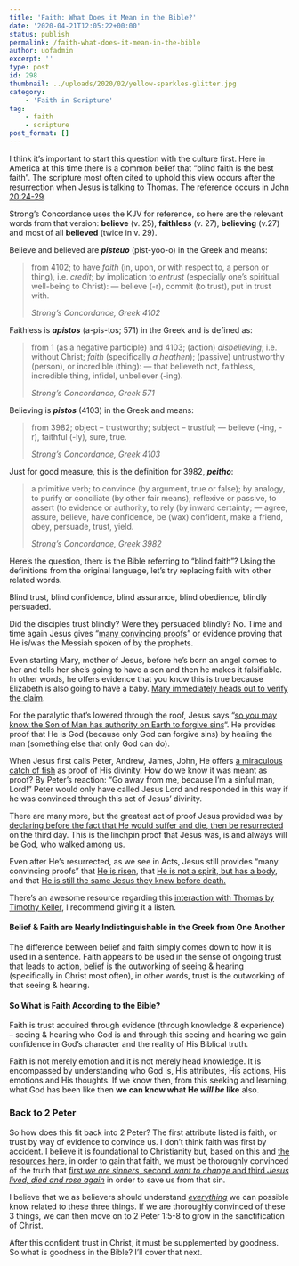 ```yaml
---
title: 'Faith: What Does it Mean in the Bible?'
date: '2020-04-21T12:05:22+00:00'
status: publish
permalink: /faith-what-does-it-mean-in-the-bible
author: uofadmin
excerpt: ''
type: post
id: 298
thumbnail: ../uploads/2020/02/yellow-sparkles-glitter.jpg
category:
    - 'Faith in Scripture'
tag:
    - faith
    - scripture
post_format: []
---
```

I think it’s important to start this question with the culture first. Here in America at this time there is a common belief that “blind faith is the best faith”. The scripture most often cited to uphold this view occurs after the resurrection when Jesus is talking to Thomas. The reference occurs in [John 20:24-29](https://www.biblegateway.com/passage/?search=John+20%3A24-29&version=HCSB).

Strong’s Concordance uses the KJV for reference, so here are the relevant words from that version: **believe** (v. 25), **faithless** (v. 27), **believing** (v.27) and most of all **believed** (twice in v. 29).

Believe and believed are ***pisteuo*** (pist-yoo-o) in the Greek and means:

> from 4102; to have *faith* (in, upon, or with respect to, a person or thing), i.e. *credit*; by implication to *entrust* (especially one’s spiritual well-being to Christ): — believe (-r), commit (to trust), put in trust with.
> 
> <cite>Strong’s Concordance, Greek 4102</cite>

Faithless is ***apistos*** (a-pis-tos; 571) in the Greek and is defined as:

> from 1 (as a negative participle) and 4103; (action) *disbelieving*; i.e. without Christ; *faith* (specifically *a heathen*); (passive) untrustworthy (person), or incredible (thing): — that believeth not, faithless, incredible thing, infidel, unbeliever (-ing).
> 
> <cite>Strong’s Concordance, Greek 571</cite>

Believing is ***pistos*** (4103) in the Greek and means:

> from 3982; object – trustworthy; subject – trustful; — believe (-ing, -r), faithful (-ly), sure, true.
> 
> <cite>Strong’s Concordance, Greek 4103</cite>

Just for good measure, this is the definition for 3982, ***peitho***:

> a primitive verb; to convince (by argument, true or false); by analogy, to purify or conciliate (by other fair means); reflexive or passive, to assert (to evidence or authority, to rely (by inward certainty; — agree, assure, believe, have confidence, be (wax) confident, make a friend, obey, persuade, trust, yield.
> 
> <cite>Strong’s Concordance, Greek 3982</cite>

Here’s the question, then: is the Bible referring to “blind faith”? Using the definitions from the original language, let’s try replacing faith with other related words.

Blind trust, blind confidence, blind assurance, blind obedience, blindly persuaded.

Did the disciples trust blindly? Were they persuaded blindly? No. Time and time again Jesus gives “[many convincing proofs](https://www.biblegateway.com/passage/?search=acts+1%3A3&version=HCSB)” or evidence proving that He is/was the Messiah spoken of by the prophets.

Even starting Mary, mother of Jesus, before he’s born an angel comes to her and tells her she’s going to have a son and then he makes it falsifiable. In other words, he offers evidence that you know this is true because Elizabeth is also going to have a baby. [Mary immediately heads out to verify the claim](https://www.biblegateway.com/passage/?search=Luke+1%3A26-45&version=HCSB).

For the paralytic that’s lowered through the roof, Jesus says “[so you may know the Son of Man has authority on Earth to forgive sins](https://www.biblegateway.com/passage/?search=Matthew+9:6&version=HCSB)“. He provides proof that He is God (because only God can forgive sins) by healing the man (something else that only God can do).

When Jesus first calls Peter, Andrew, James, John, He offers [a miraculous catch of fish](https://www.biblegateway.com/passage/?search=Luke+5&version=HCSB) as proof of His divinity. How do we know it was meant as proof? By Peter’s reaction: “Go away from me, because I’m a sinful man, Lord!” Peter would only have called Jesus Lord and responded in this way if he was convinced through this act of Jesus’ divinity.

There are many more, but the greatest act of proof Jesus provided was by [declaring before the fact that He would suffer and die, then be resurrected](https://www.biblegateway.com/passage/?search=jn+2%3A18-22&version=HCSB) on the third day. This is the linchpin proof that Jesus was, is and always will be God, who walked among us.

Even after He’s resurrected, as we see in Acts, Jesus still provides “many convincing proofs” that [He is risen](https://www.biblegateway.com/passage/?search=1+cor+15%3A6&version=HCSB), that [He is not a spirit, but has a body](https://www.biblegateway.com/passage/?search=Luke+24%3A42-43&version=HCSB), and that [He is still the same Jesus they knew before death.](https://www.biblegateway.com/passage/?search=John+20%3A11-18&version=HCSB)

There’s an awesome resource regarding this [interaction with Thomas by Timothy Keller](https://podcasts.apple.com/us/podcast/timothy-keller-sermons-podcast-by-gospel-in-life/id352660924?i=1000472623336), I recommend giving it a listen.

#### Belief &amp; Faith are Nearly Indistinguishable in the Greek from One Another

The difference between belief and faith simply comes down to how it is used in a sentence. Faith appears to be used in the sense of ongoing trust that leads to action, belief is the outworking of seeing &amp; hearing (specifically in Christ most often), in other words, trust is the outworking of that seeing &amp; hearing.

#### So What is Faith According to the Bible?

Faith is trust acquired through evidence (through knowledge &amp; experience) – seeing &amp; hearing who God is and through this seeing and hearing we gain confidence in God’s character and the reality of His Biblical truth.

Faith is not merely emotion and it is not merely head knowledge. It is encompassed by understanding who God is, His attributes, His actions, His emotions and His thoughts. If we know then, from this seeking and learning, what God has been like then **we can know what He *will be* like** also.

### Back to 2 Peter

So how does this fit back into 2 Peter? The first attribute listed is faith, or trust by way of evidence to convince us. I don’t think faith was first by accident. I believe it is foundational to Christianity but, based on this and [the resources here](https://understandingoffaith.com/faith-the-list-in-scripture/), in order to gain that faith, we must be thoroughly convinced of the truth that [first *we are sinners*, second *want to change* and third *Jesus lived, died and rose again*](https://understandingoffaith.com/sin-repentance-jesus-the-foundation-of-christianity/) in order to save us from that sin.

I believe that we as believers should understand *<span style="text-decoration: underline;">everything</span>* we can possible know related to these three things. If we are thoroughly convinced of these 3 things, we can then move on to 2 Peter 1:5-8 to grow in the sanctification of Christ.

After this confident trust in Christ, it must be supplemented by goodness. So what is goodness in the Bible? I’ll cover that next.